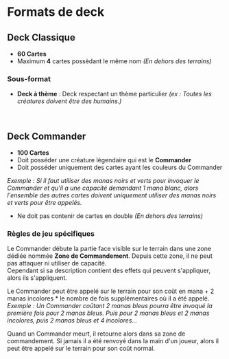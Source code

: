 # Formats de deck

## Deck Classique
* **60 Cartes**
* Maximum **4** cartes possèdant le même nom *(En dehors des terrains)*

### Sous-format
* **Deck à thème** : Deck respectant un thème particulier *(ex : Toutes les créatures
doivent être des humains.)*

<br/>

## Deck Commander
* **100 Cartes**
* Doit posséder une créature légendaire qui est le **Commander**
* Doit posséder uniquement des cartes ayant les couleurs du Commander

*Exemple : Si il faut utiliser des manas noirs et verts pour invoquer le Commander et qu'il a une capacité
demandant 1 mana blanc, alors l'ensemble des autres cartes doivent uniquement utiliser des manas noirs 
et verts pour être appelés.*

* Ne doit pas contenir de cartes en double *(En dehors des terrains)*

### Règles de jeu spécifiques
Le Commander débute la partie face visible sur le terrain dans une zone dédiée nommée **Zone de Commandement**. 
Depuis cette zone, il ne peut pas attaquer ni utiliser de capacité. <br/>
Cependant si sa description contient des effets qui peuvent s'appliquer, alors ils s'appliquent.

Le Commander peut être appelé sur le terrain pour son coût en mana + 2 manas incolores * le nombre de fois 
supplémentaires où il a été appelé. <br/>
*Exemple : Un Commander coûtant 2 manas bleus pourra être invoqué la première fois pour 2 manas bleus. Puis
pour 2 manas bleus et 2 manas incolores, puis 2 manas bleus et 4 incolores...*

Quand un Commander meurt, il retourne alors dans sa zone de commandement. Si jamais il a été renvoyé dans la main 
d'un joueur, alors il peut être appelé sur le terrain pour son coût normal.

